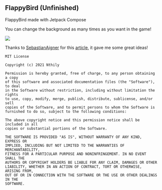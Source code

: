 ## FlappyBird (Unfinished)

FlappyBird made with Jetpack Compose

You can change the background as many times as you want in the game!

![](demo2.gif)


Thanks to [SebastianAigner](https://github.com/SebastianAigner) for this [article](https://dev.to/kotlin/how-i-built-an-asteroids-game-using-jetpack-compose-for-desktop-309l), it gave me some great ideas!


``` 
MIT License

Copyright (c) 2021 Nthily

Permission is hereby granted, free of charge, to any person obtaining a copy
of this software and associated documentation files (the "Software"), to deal
in the Software without restriction, including without limitation the rights
to use, copy, modify, merge, publish, distribute, sublicense, and/or sell
copies of the Software, and to permit persons to whom the Software is
furnished to do so, subject to the following conditions:

The above copyright notice and this permission notice shall be included in all
copies or substantial portions of the Software.

THE SOFTWARE IS PROVIDED "AS IS", WITHOUT WARRANTY OF ANY KIND, EXPRESS OR
IMPLIED, INCLUDING BUT NOT LIMITED TO THE WARRANTIES OF MERCHANTABILITY,
FITNESS FOR A PARTICULAR PURPOSE AND NONINFRINGEMENT. IN NO EVENT SHALL THE
AUTHORS OR COPYRIGHT HOLDERS BE LIABLE FOR ANY CLAIM, DAMAGES OR OTHER
LIABILITY, WHETHER IN AN ACTION OF CONTRACT, TORT OR OTHERWISE, ARISING FROM,
OUT OF OR IN CONNECTION WITH THE SOFTWARE OR THE USE OR OTHER DEALINGS IN THE
SOFTWARE.

```
